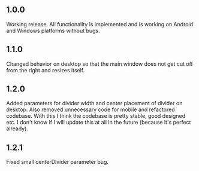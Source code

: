 ## 1.0.0

Working release. All functionality is implemented and is working on Android and Windows platforms without bugs.

## 1.1.0

Changed behavior on desktop so that the main window does not get cut off from the right and resizes itself.

## 1.2.0

Added parameters for divider width and center placement of divider on desktop. Also removed unnecessary code for mobile and refactored codebase. With this I think the codebase is pretty stable, good designed etc. I don't know if I will update this at all in the future (because it's perfect already).

## 1.2.1 

Fixed small centerDivider parameter bug.
